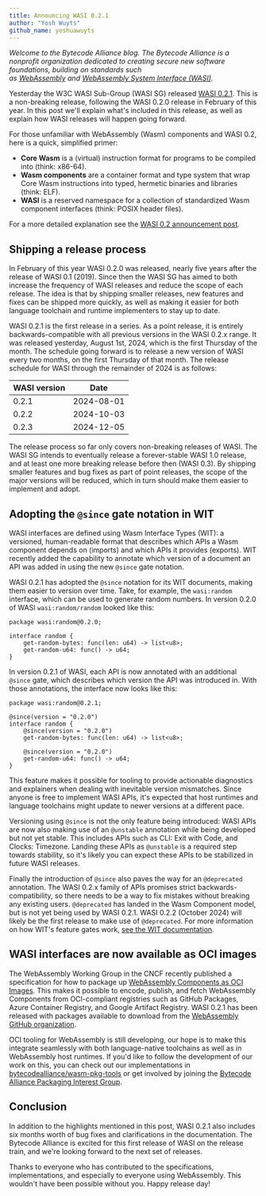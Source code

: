 ```yaml
---
title: Announcing WASI 0.2.1
author: "Yosh Wuyts"
github_name: yoshuawuyts
---
```


_Welcome to the Bytecode Alliance blog. The Bytecode Alliance is a nonprofit
organization dedicated to creating secure new software foundations, building on
standards such as [WebAssembly](https://webassembly.org/) and [WebAssembly
System Interface (WASI)](https://wasi.dev/)._

Yesterday the W3C WASI Sub-Group (WASI SG) released [WASI
0.2.1](https://github.com/WebAssembly/WASI/releases). This is a non-breaking
release, following the WASI 0.2.0 release in February of this year. In this post
we'll explain what's included in this release, as well as explain how WASI
releases will happen going forward.

For those unfamiliar with WebAssembly (Wasm) components and WASI 0.2, here is a quick, simplified primer: 

* **Core Wasm** is a (virtual) instruction format for programs to be
compiled into (think: x86-64). 
* **Wasm components** are a container format and type
system that wrap Core Wasm instructions into typed, hermetic binaries and libraries (think: ELF). 
* **WASI** is a reserved namespace for a collection of standardized Wasm component interfaces (think: POSIX header files). 

For a more detailed explanation see the [WASI 0.2 announcement post](https://bytecodealliance.org/articles/WASI-0.2).

## Shipping a release process

In February of this year WASI 0.2.0 was released, nearly five years after the
release of WASI 0.1 (2019). Since then the WASI SG has aimed to both
increase the frequency of WASI releases and reduce the scope of each
release. The idea is that by shipping smaller releases,  new features and fixes
can be shipped more quickly, as well as making it easier for both language
toolchain and runtime implementers to stay up to date.

WASI 0.2.1 is the first release in a series. As a point release, it is entirely
backwards-compatible with all previous versions in the WASI 0.2.x range. It was
released yesterday, August 1st, 2024, which is the first Thursday of the month.
The schedule going forward is to release a new version of WASI every two months,
on the first Thursday of that month. The release schedule for WASI through the
remainder of 2024 is as follows:

| WASI version | Date        |
|--------------|-------------|
| 0.2.1        | 2024-08-01  |
| 0.2.2        | 2024-10-03  |
| 0.2.3        | 2024-12-05  |

The release process so far only covers non-breaking releases of WASI. The WASI
SG intends to eventually release a forever-stable WASI 1.0 release, and at least
one more breaking release before then (WASI 0.3). By shipping smaller features
and bug fixes as part of point releases, the scope of the major versions will be
reduced, which in turn should make them easier to implement and adopt.

## Adopting the `@since` gate notation in WIT

WASI interfaces are defined using Wasm Interface Types (WIT): a versioned,
human-readable format that describes which APIs a Wasm component depends on
(imports) and which APIs it provides (exports). WIT recently added the
capability to annotate which version of a document an API was added in using the
new `@since` gate notation.

WASI 0.2.1 has adopted the `@since` notation for its WIT documents, making them
easier to version over time. Take, for example, the `wasi:random` interface,
which can be used to generate random numbers. In version 0.2.0 of WASI
`wasi:random/random` looked like this:

```wit
package wasi:random@0.2.0;

interface random {
    get-random-bytes: func(len: u64) -> list<u8>;
    get-random-u64: func() -> u64;
}
```

In version 0.2.1 of WASI, each API is now annotated with an additional `@since`
gate, which describes which version the API was introduced in. With those
annotations, the interface now looks like this:

```wit
package wasi:random@0.2.1;

@since(version = "0.2.0")
interface random {
    @since(version = "0.2.0")
    get-random-bytes: func(len: u64) -> list<u8>;
    
    @since(version = "0.2.0")
    get-random-u64: func() -> u64;
}
```

This feature makes it possible for tooling to provide actionable diagnostics and
explainers when dealing with inevitable version mismatches. Since anyone is free
to implement WASI APIs, it's expected that host runtimes and language toolchains
might update to newer versions at a different pace.

Versioning using `@since` is not the only feature being introduced: WASI APIs
are now also making use of an `@unstable` annotation while being developed but
not yet stable. This includes APIs such as CLI: Exit with Code, and Clocks:
Timezone. Landing these APIs as `@unstable` is a required step towards
stability, so it's likely you can expect these APIs to be stabilized in future
WASI releases.

Finally the introduction of `@since` also paves the way for an `@deprecated`
annotation. The WASI 0.2.x family of APIs promises strict
backwards-compatibility, so there needs to be a way to fix mistakes without
breaking any existing users. `@deprecated` has landed in the Wasm Component
model, but is not yet being used by WASI 0.2.1. WASI 0.2.2 (October 2024) will
likely be the first release to make use of `@deprecated`. For more information on how WIT's feature gates work, [see the WIT documentation](https://github.com/WebAssembly/component-model/blob/main/design/mvp/WIT.md#feature-gates).

## WASI interfaces are now available as OCI images

The WebAssembly Working Group in the CNCF recently published a specification for
how to package up [WebAssembly Components as OCI
Images](https://tag-runtime.cncf.io/wgs/wasm/deliverables/wasm-oci-artifact/).
This makes it possible to encode, publish, and fetch WebAssembly Components from
OCI-compliant registries such as GitHub Packages, Azure Container Registry, and
Google Artifact Registry. WASI 0.2.1 has been released with packages available
to download from the [WebAssembly GitHub
organization](https://github.com/orgs/WebAssembly/packages).

OCI tooling for WebAssembly is still developing, our hope is to make this
integrate seamlessly with both language-native toolchains as well as in
WebAssembly host runtimes. If you'd like to follow the development of our work
on this, you can check out our implementations in
[bytecodealliance/wasm-pkg-tools](https://github.com/bytecodealliance/wasm-pkg-tools)
or get involved by joining the [Bytecode Alliance Packaging Interest
Group](https://github.com/bytecodealliance/meetings/tree/main/SIG-Packaging).

## Conclusion

In addition to the highlights mentioned in this post, WASI 0.2.1 also includes
six months worth of bug fixes and clarifications in the documentation. The
Bytecode Alliance is excited for this first release of WASI on the release
train, and we're looking forward to the next set of releases.

Thanks to everyone who has contributed to the specifications, implementations,
and especially to everyone using WebAssembly. This wouldn't have been possible
without you. Happy release day!
